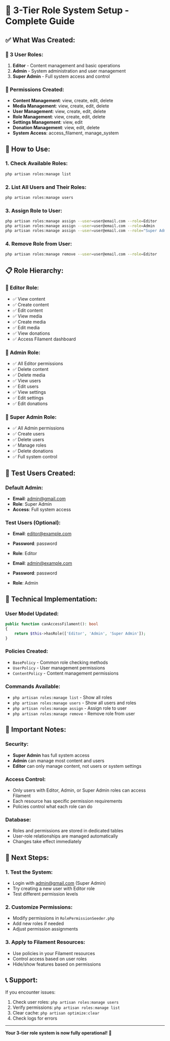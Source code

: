 # 🎯 **3-Tier Role System Setup - Complete Guide**

## **✅ What Was Created:**

### **👥 3 User Roles:**

1. **Editor** - Content management and basic operations
2. **Admin** - System administration and user management
3. **Super Admin** - Full system access and control

### **🔐 Permissions Created:**

-   **Content Management**: view, create, edit, delete
-   **Media Management**: view, create, edit, delete
-   **User Management**: view, create, edit, delete
-   **Role Management**: view, create, edit, delete
-   **Settings Management**: view, edit
-   **Donation Management**: view, edit, delete
-   **System Access**: access_filament, manage_system

## **🚀 How to Use:**

### **1. Check Available Roles:**

```bash
php artisan roles:manage list
```

### **2. List All Users and Their Roles:**

```bash
php artisan roles:manage users
```

### **3. Assign Role to User:**

```bash
php artisan roles:manage assign --user=user@email.com --role=Editor
php artisan roles:manage assign --user=user@email.com --role=Admin
php artisan roles:manage assign --user=user@email.com --role="Super Admin"
```

### **4. Remove Role from User:**

```bash
php artisan roles:manage remove --user=user@email.com --role=Editor
```

## **📋 Role Hierarchy:**

### **🔹 Editor Role:**

-   ✅ View content
-   ✅ Create content
-   ✅ Edit content
-   ✅ View media
-   ✅ Create media
-   ✅ Edit media
-   ✅ View donations
-   ✅ Access Filament dashboard

### **🔹 Admin Role:**

-   ✅ All Editor permissions
-   ✅ Delete content
-   ✅ Delete media
-   ✅ View users
-   ✅ Edit users
-   ✅ View settings
-   ✅ Edit settings
-   ✅ Edit donations

### **🔹 Super Admin Role:**

-   ✅ All Admin permissions
-   ✅ Create users
-   ✅ Delete users
-   ✅ Manage roles
-   ✅ Delete donations
-   ✅ Full system control

## **👤 Test Users Created:**

### **Default Admin:**

-   **Email**: admin@gmail.com
-   **Role**: Super Admin
-   **Access**: Full system access

### **Test Users (Optional):**

-   **Email**: editor@example.com
-   **Password**: password
-   **Role**: Editor

-   **Email**: admin@example.com
-   **Password**: password
-   **Role**: Admin

## **🔧 Technical Implementation:**

### **User Model Updated:**

```php
public function canAccessFilament(): bool
{
    return $this->hasRole(['Editor', 'Admin', 'Super Admin']);
}
```

### **Policies Created:**

-   `BasePolicy` - Common role checking methods
-   `UserPolicy` - User management permissions
-   `ContentPolicy` - Content management permissions

### **Commands Available:**

-   `php artisan roles:manage list` - Show all roles
-   `php artisan roles:manage users` - Show all users and roles
-   `php artisan roles:manage assign` - Assign role to user
-   `php artisan roles:manage remove` - Remove role from user

## **🚨 Important Notes:**

### **Security:**

-   **Super Admin** has full system access
-   **Admin** can manage most content and users
-   **Editor** can only manage content, not users or system settings

### **Access Control:**

-   Only users with Editor, Admin, or Super Admin roles can access Filament
-   Each resource has specific permission requirements
-   Policies control what each role can do

### **Database:**

-   Roles and permissions are stored in dedicated tables
-   User-role relationships are managed automatically
-   Changes take effect immediately

## **🔄 Next Steps:**

### **1. Test the System:**

-   Login with admin@gmail.com (Super Admin)
-   Try creating a new user with Editor role
-   Test different permission levels

### **2. Customize Permissions:**

-   Modify permissions in `RolePermissionSeeder.php`
-   Add new roles if needed
-   Adjust permission assignments

### **3. Apply to Filament Resources:**

-   Use policies in your Filament resources
-   Control access based on user roles
-   Hide/show features based on permissions

## **📞 Support:**

If you encounter issues:

1. Check user roles: `php artisan roles:manage users`
2. Verify permissions: `php artisan roles:manage list`
3. Clear cache: `php artisan optimize:clear`
4. Check logs for errors

---

**Your 3-tier role system is now fully operational!** 🎉

